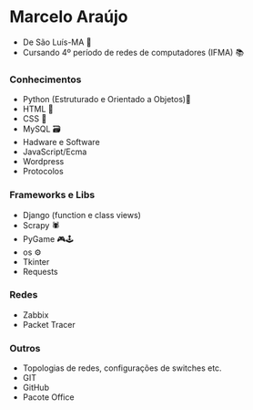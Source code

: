 # Marcelo Araújo
* De São Luís-MA 📍
* Cursando 4º período de redes de computadores (IFMA) 📚

### Conhecimentos
* Python (Estruturado e Orientado a Objetos)🐍
* HTML 📰
* CSS 🎨
* MySQL 🗃
* Hadware e Software
* JavaScript/Ecma
* Wordpress
* Protocolos

### Frameworks e Libs
* Django (function e class views)
* Scrapy 🕷
* PyGame 🎮🕹
* os ⚙
* Tkinter
* Requests

### Redes
* Zabbix
* Packet Tracer

### Outros
* Topologias de redes, configurações de switches etc.
* GIT
* GitHub
* Pacote Office
